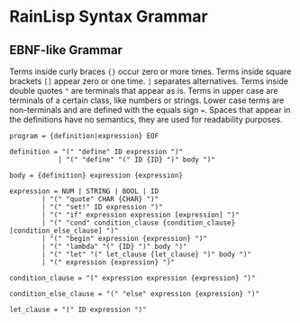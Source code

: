﻿# RainLisp Syntax Grammar

## EBNF-like Grammar
Terms inside curly braces `{}` occur zero or more times. Terms inside square brackets `[]` appear zero or one time. `|` separates alternatives. Terms inside double quotes `"` are terminals that appear as is. Terms in upper case are terminals of a certain class, like numbers or strings. Lower case terms are non-terminals and are defined with the equals sign `=`. Spaces that appear in the definitions have no semantics, they are used for readability purposes.
```
program = {definition|expression} EOF
```

```
definition = "(" "define" ID expression ")"
			| "(" "define" "(" ID {ID} ")" body ")"
```

```	
body = {definition} expression {expression}
```

```
expression = NUM | STRING | BOOL | ID 
		| "(" "quote" CHAR {CHAR} ")"
		| "(" "set!" ID expression ")"
		| "(" "if" expression expression [expression] ")"
		| "(" "cond" condition_clause {condition_clause} [condition_else_clause] ")"
		| "(" "begin" expression {expression} ")"
		| "(" "lambda" "(" {ID} ")" body ")"
		| "(" "let" "(" let_clause {let_clause} ")" body ")"
		| "(" expression {expression} ")"
```

```
condition_clause = "(" expression expression {expression} ")"
```

```
condition_else_clause = "(" "else" expression {expression} ")"
```

```
let_clause = "(" ID expression ")"
```
